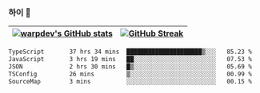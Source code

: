 
### 하이 👋
[![warpdev's GitHub stats](https://github-readme-stats.vercel.app/api?username=warpdev&show_icons=true&theme=vue-dark)](#) |[![GitHub Streak](https://github-readme-streak-stats.herokuapp.com/?user=warpdev&theme=dark)](#)
--- | --- |
<!--START_SECTION:waka-->

```txt
TypeScript       37 hrs 34 mins  █████████████████████▒░░░   85.23 %
JavaScript       3 hrs 19 mins   ██░░░░░░░░░░░░░░░░░░░░░░░   07.53 %
JSON             2 hrs 30 mins   █▒░░░░░░░░░░░░░░░░░░░░░░░   05.69 %
TSConfig         26 mins         ▒░░░░░░░░░░░░░░░░░░░░░░░░   00.99 %
SourceMap        3 mins          ░░░░░░░░░░░░░░░░░░░░░░░░░   00.15 %
```

<!--END_SECTION:waka-->

<!--
**warpdev/warpdev** is a ✨ _special_ ✨ repository because its `README.md` (this file) appears on your GitHub profile.

Here are some ideas to get you started:

- 🔭 I’m currently working on ...
- 🌱 I’m currently learning ...
- 👯 I’m looking to collaborate on ...
- 🤔 I’m looking for help with ...
- 💬 Ask me about ...
- 📫 How to reach me: ...
- 😄 Pronouns: ...
- ⚡ Fun fact: ...
-->
